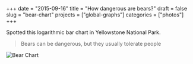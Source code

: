 +++
date = "2015-09-16"
title = "How dangerous are bears?"
draft = false
slug = "bear-chart"
projects = ["global-graphs"]
categories = ["photos"]
+++

Spotted this logarithmic bar chart in Yellowstone National Park.

> Bears can be dangerous, but they usually tolerate people

![Bear Chart](images/globalgraphs/bear.jpg)
